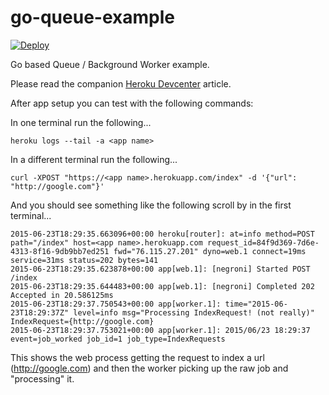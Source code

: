 # go-queue-example

[![Deploy](https://www.herokucdn.com/deploy/button.png)](https://heroku.com/deploy)

Go based Queue / Background Worker example.

Please read the companion [Heroku Devcenter](https://devcenter.heroku.com/articles/que-go) article.

After app setup you can test with the following commands:

In one terminal run the following...

```term
heroku logs --tail -a <app name>
```

In a different terminal run the following...

```term
curl -XPOST "https://<app name>.herokuapp.com/index" -d '{"url": "http://google.com"}'
```

And you should see something like the following scroll by in the first terminal...

```term
2015-06-23T18:29:35.663096+00:00 heroku[router]: at=info method=POST path="/index" host=<app name>.herokuapp.com request_id=84f9d369-7d6e-4313-8f16-9db9bb7ed251 fwd="76.115.27.201" dyno=web.1 connect=19ms service=31ms status=202 bytes=141
2015-06-23T18:29:35.623878+00:00 app[web.1]: [negroni] Started POST /index
2015-06-23T18:29:35.644483+00:00 app[web.1]: [negroni] Completed 202 Accepted in 20.586125ms
2015-06-23T18:29:37.750543+00:00 app[worker.1]: time="2015-06-23T18:29:37Z" level=info msg="Processing IndexRequest! (not really)" IndexRequest={http://google.com}
2015-06-23T18:29:37.753021+00:00 app[worker.1]: 2015/06/23 18:29:37 event=job_worked job_id=1 job_type=IndexRequests
```

This shows the web process getting the request to index a url (http://google.com) and then the worker picking up the raw job and "processing" it.
